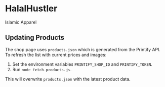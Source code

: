 # HalalHustler
Islamic Apparel

## Updating Products

The shop page uses `products.json` which is generated from the Printify API.
To refresh the list with current prices and images:

1. Set the environment variables `PRINTIFY_SHOP_ID` and `PRINTIFY_TOKEN`.
2. Run `node fetch-products.js`.

This will overwrite `products.json` with the latest product data.
